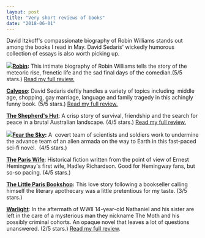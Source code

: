```yaml
---
layout: post
title: "Very short reviews of books"
date: "2018-06-01"
---
```


David Itzkoff's compassionate biography of Robin Williams stands out among the books I read in May. David Sedaris' wickedly humorous collection of essays is also worth picking up.

**![](images/51dST3WMBaL-132x200.jpg)[Robin](https://amzn.to/2sqjRxe):** This intimate biography of Robin Williams tells the story of the meteoric rise, frenetic life and the sad final days of the comedian.(5/5 stars.) [Read my full review.](https://kenbooth.net/review-robin/)

[**Calypso**](https://amzn.to/2Hby6KZ): David Sedaris deftly handles a variety of topics including  middle age, shopping, gay marriage, language and family tragedy in this achingly funny book. (5/5 stars.) [Read my full review.](https://kenbooth.net/review-calypso/)

[**The Shepherd's Hut**](https://amzn.to/2Lax3gT): A crisp story of survival, friendship and the search for peace in a brutal Australian landscape. (4/5 stars.) [Read my full review.](https://kenbooth.net/review-the-shepherds-hut/)

**![](images/51PXBzWVrxL-125x200.jpg)[Fear the Sky](https://amzn.to/2J8Rydc):** A  covert team of scientists and soldiers work to undermine the advance team of an alien armada on the way to Earth in this fast-paced sci-fi novel.  (4/5 stars.)

[**The Paris Wife**](https://amzn.to/2Jolfu2): Historical fiction written from the point of view of Ernest Hemingway's first wife, Hadley Richardson. Good for Hemingway fans, but so-so pacing. (4/5 stars.)

**[The Little Paris Bookshop](https://amzn.to/2LfTjFV):** This love story following a bookseller calling himself the literary apothecary was a little pretentious for my taste. (3/5 stars.)

[**Warlight**](https://amzn.to/2KuZlD3): In the aftermath of WWII 14-year-old Nathaniel and his sister are left in the care of a mysterious man they nickname The Moth and his possibly criminal cohorts. An opaque novel that leaves a lot of questions unanswered. (2/5 stars.) [Read my full review](https://kenbooth.net/review-warlight/).
